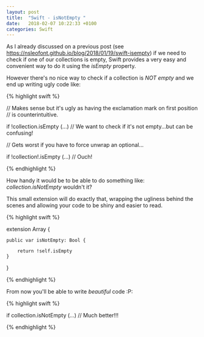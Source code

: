 ```yaml
---
layout: post
title:  "Swift - isNotEmpty "
date:   2018-02-07 10:22:33 +0100
categories: Swift 
---
```

As I already discussed on a previous post (see https://nsleofont.github.io/blog/2018/01/19/swift-isempty) if we need to check if one of our collections is empty, Swift provides a very easy and convenient way to do it using the *isEmpty* property.

However there's no nice way to check if a collection is *NOT empty* and we end up writing ugly code like:

{% highlight swift %}

// Makes sense but it's ugly as having the exclamation mark on first position
// is counterintuitive.

if !collection.isEmpty  (...) // We want to check if it's not empty...but can be confusing!

// Gets worst if you have to force unwrap an optional...

if !collection!.isEmpty (...) // Ouch!

{% endhighlight %}

How handy it would be to be able to do something like: *collection.isNotEmpty* wouldn't it?

This small extension will do exactly that, wrapping the ugliness behind the scenes and allowing your code to be shiny and easier to read.

{% highlight swift %}

extension Array {
    
    public var isNotEmpty: Bool {
        
        return !self.isEmpty
    }
}

{% endhighlight %}

From now you'll be able to write *beautiful* code :P:

{% highlight swift %}

if collection.isNotEmpty  (...) // Much better!!!

{% endhighlight %}



